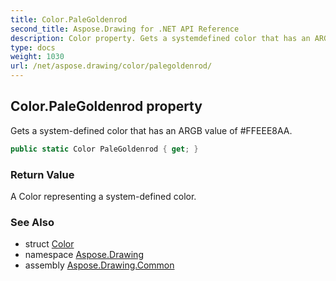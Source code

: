 ```yaml
---
title: Color.PaleGoldenrod
second_title: Aspose.Drawing for .NET API Reference
description: Color property. Gets a systemdefined color that has an ARGB value of FFEEE8AA
type: docs
weight: 1030
url: /net/aspose.drawing/color/palegoldenrod/
---
```

## Color.PaleGoldenrod property

Gets a system-defined color that has an ARGB value of #FFEEE8AA.

```csharp
public static Color PaleGoldenrod { get; }
```

### Return Value

A Color representing a system-defined color.

### See Also

* struct [Color](../)
* namespace [Aspose.Drawing](../../color/)
* assembly [Aspose.Drawing.Common](../../../)


